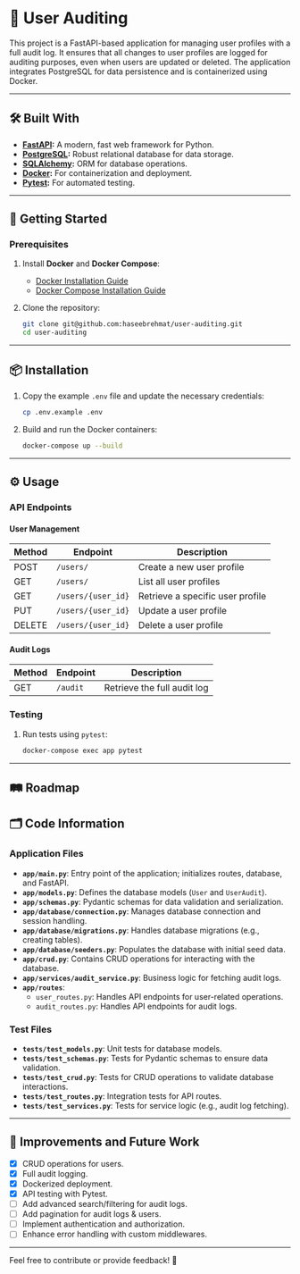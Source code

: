 # 📖 User Auditing

This project is a FastAPI-based application for managing user profiles with a full audit log. It ensures that all changes to user profiles are logged for auditing purposes, even when users are updated or deleted. The application integrates PostgreSQL for data persistence and is containerized using Docker.

---

## 🛠️ Built With

- **[FastAPI](https://fastapi.tiangolo.com/):** A modern, fast web framework for Python.
- **[PostgreSQL](https://www.postgresql.org/):** Robust relational database for data storage.
- **[SQLAlchemy](https://www.sqlalchemy.org/):** ORM for database operations.
- **[Docker](https://www.docker.com/):** For containerization and deployment.
- **[Pytest](https://pytest.org/):** For automated testing.

---

## 🚀 Getting Started

### Prerequisites

1. Install **Docker** and **Docker Compose**:
   - [Docker Installation Guide](https://docs.docker.com/get-docker/)
   - [Docker Compose Installation Guide](https://docs.docker.com/compose/install/)

2. Clone the repository:
   ```bash
   git clone git@github.com:haseebrehmat/user-auditing.git
   cd user-auditing
   ```

---

## 📦 Installation

1. Copy the example `.env` file and update the necessary credentials:
   ```bash
   cp .env.example .env
   ```

2. Build and run the Docker containers:
   ```bash
   docker-compose up --build
   ```

---

## ⚙️ Usage

### API Endpoints

#### User Management
| Method | Endpoint          | Description                     |
|--------|-------------------|---------------------------------|
| POST   | `/users/`         | Create a new user profile       |
| GET    | `/users/`         | List all user profiles          |
| GET    | `/users/{user_id}`| Retrieve a specific user profile|
| PUT    | `/users/{user_id}`| Update a user profile           |
| DELETE | `/users/{user_id}`| Delete a user profile           |

#### Audit Logs
| Method | Endpoint | Description                         |
|--------|----------|-------------------------------------|
| GET    | `/audit` | Retrieve the full audit log         |

### Testing

1. Run tests using `pytest`:
   ```bash
   docker-compose exec app pytest
   ```

---

## 🛤️ Roadmap

## 🗂️ Code Information

### Application Files

- **`app/main.py`**: Entry point of the application; initializes routes, database, and FastAPI.
- **`app/models.py`**: Defines the database models (`User` and `UserAudit`).
- **`app/schemas.py`**: Pydantic schemas for data validation and serialization.
- **`app/database/connection.py`**: Manages database connection and session handling.
- **`app/database/migrations.py`**: Handles database migrations (e.g., creating tables).
- **`app/database/seeders.py`**: Populates the database with initial seed data.
- **`app/crud.py`**: Contains CRUD operations for interacting with the database.
- **`app/services/audit_service.py`**: Business logic for fetching audit logs.
- **`app/routes`**:
  - `user_routes.py`: Handles API endpoints for user-related operations.
  - `audit_routes.py`: Handles API endpoints for audit logs.

### Test Files

- **`tests/test_models.py`**: Unit tests for database models.
- **`tests/test_schemas.py`**: Tests for Pydantic schemas to ensure data validation.
- **`tests/test_crud.py`**: Tests for CRUD operations to validate database interactions.
- **`tests/test_routes.py`**: Integration tests for API routes.
- **`tests/test_services.py`**: Tests for service logic (e.g., audit log fetching).

---

## 📝 Improvements and Future Work


- [x] CRUD operations for users.
- [x] Full audit logging.
- [x] Dockerized deployment.
- [x] API testing with Pytest.
- [ ] Add advanced search/filtering for audit logs.
- [ ] Add pagination for audit logs & users.
- [ ] Implement authentication and authorization.
- [ ] Enhance error handling with custom middlewares.

---

Feel free to contribute or provide feedback! 🚀

